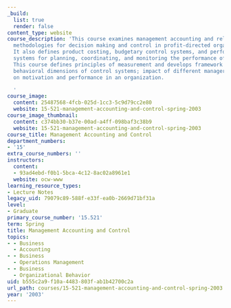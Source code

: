 ```yaml
---
_build:
  list: true
  render: false
content_type: website
course_description: 'This course examines management accounting and related analytical
  methodologies for decision making and control in profit-directed organizations.
  It also defines product costing, budgetary control systems, and performance evaluation
  systems for planning, coordinating, and monitoring the performance of a business.
  This course defines principles of measurement and develops framework for assessing
  behavioral dimensions of control systems; impact of different managerial styles
  on motivation and performance in an organization.

  '
course_image:
  content: 25487568-4fcb-025d-1cc3-5c9d79cc2e80
  website: 15-521-management-accounting-and-control-spring-2003
course_image_thumbnail:
  content: c374bb30-b37e-00ad-a4ff-098baf3c38b9
  website: 15-521-management-accounting-and-control-spring-2003
course_title: Management Accounting and Control
department_numbers:
- '15'
extra_course_numbers: ''
instructors:
  content:
  - 93ad4ebd-f0b1-5bca-4c12-8ac02a8961e1
  website: ocw-www
learning_resource_types:
- Lecture Notes
legacy_uid: 79079c89-588f-e33f-ea0b-2669d71bf31a
level:
- Graduate
primary_course_number: '15.521'
term: Spring
title: Management Accounting and Control
topics:
- - Business
  - Accounting
- - Business
  - Operations Management
- - Business
  - Organizational Behavior
uid: b555c2a9-f10a-4483-803f-ab1b42700c2a
url_path: courses/15-521-management-accounting-and-control-spring-2003
year: '2003'
---
```

